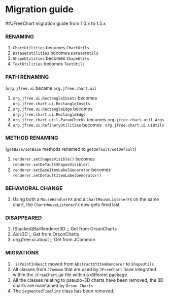 # Migration guide

##JFreeChart migration guide from 1.0.x to 1.5.x

### RENAMING

1. ```ChartUtilities``` becomes ```ChartUtils```
2. ```DatasetUtilities``` becomes ```DatasetUtils```
3. ```ShapeUtilities``` becomes ```ShapeUtils```
4. ```TextUtilities``` becomes ```TextUtils```

### PATH RENAMING

(```org.jfree.ui``` became ```org.jfree.chart.ui```)
1. ```org.jfree.ui.RectangleInsets``` becomes ```org.jfree.chart.ui.RectangleInsets```
2. ```org.jfree.ui.RectangleEdge``` becomes ```org.jfree.chart.ui.RectangleEdge```
3. ```org.jfree.chart.util.ParamChecks``` becomes ```org.jfree.chart.util.Args```
4. ```org.jfree.ui.RefineryUtilities``` becomes ``` org.jfree.chart.ui.UIUtils```


### METHOD RENAMING

(```getBase/setBase``` methods renamed to ```getDefault/setDefault```)
1. ```renderer.setShapesVisible()``` becomes ```renderer.setDefaultShapesVisible()```
2. ```renderer.setBaseItemLabelGenerator``` becomes ```renderer.setDefaultItemLabelGenerator()```



### BEHAVIORAL CHANGE

1. Using both a ```MouseHandlerFX``` and a ```ChartMouseListenerFX``` on the same chart, the ```ChartMouseListenerFX``` now gets fired last



### DISAPPEARED 

1. (Stacked)BarRenderer3D                            ;; Get from OrsonCharts
2. Axis3D                                            ;; Get from OrsonCharts                     
3. org.jfree.ui.about                                ;; Get from JCommon


### MIGRATIONS

1. ``` isPointInReact``` moved from ```AbstractXYItemRenderer``` to ```ShapeUtils```
2. All classes from ```JCommon``` that are used by ```JFreeChart``` have integrated within the ```JFreeChart``` jar file within a different package
3. All the classes relating to pseudo-3D charts have been removed, the 3D charts are maintained by ```Orson Charts```
4. The ```SegmentedTimeline``` class has been removed.
